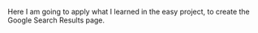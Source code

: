 Here I am going to apply what I learned in the easy project, to create the Google Search Results page. 